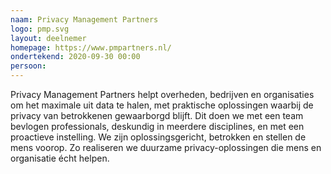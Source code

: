 ```yaml
---
naam: Privacy Management Partners
logo: pmp.svg
layout: deelnemer
homepage: https://www.pmpartners.nl/
ondertekend: 2020-09-30 00:00
persoon: 
---
```

Privacy Management Partners helpt overheden, bedrijven en organisaties om het maximale uit data te halen, met praktische oplossingen waarbij de privacy van betrokkenen gewaarborgd blijft. Dit doen we met een team bevlogen professionals, deskundig in meerdere disciplines, en met een proactieve instelling. We zijn oplossingsgericht, betrokken en stellen de mens voorop. Zo realiseren we duurzame privacy-oplossingen die mens en organisatie écht helpen.